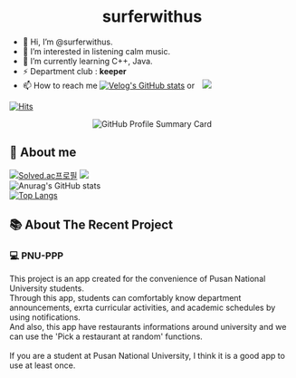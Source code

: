 <h1 align="center">surferwithus</h1>

- 👋 Hi, I’m @surferwithus.
- 👀 I’m interested in listening calm music.
- 🌱 I’m currently learning C++, Java.
- ⚡ Department club : **keeper**
- 📫 How to reach me [![Velog's GitHub stats](https://velog-readme-stats.vercel.app/api/badge?name=surferwithus)](https://velog.io/@surferwithus) or <a href="https://instagram.com/orezvun">
    <img 
        src="http://img.shields.io/badge/-orezvun-black?style=flat&logo=instagram&link=https://instagram.com/orezvun/"
        style="height : auto; margin-left : 10px; margin-right : 10px;"/>
</a>

[![Hits](https://hits.seeyoufarm.com/api/count/incr/badge.svg?url=https%3A%2F%2Fgithub.com%2Fsurferwithus&count_bg=%23507EDE&title_bg=%23000000&icon=&icon_color=%23E7E7E7&title=hits&edge_flat=false)](https://hits.seeyoufarm.com)

<!--
<p align="center">
  <a href="https://github.com/surferwithus/pnu-ppp">
    <img src="https://img.shields.io/github/stars/yourusername/yourprojectname?style=social" alt="Stars Badge">
  </a>
  <a href="https://github.com/surferwithus/pnu-ppp/network/members">
    <img src="https://img.shields.io/github/forks/yourusername/yourprojectname?style=social" alt="Forks Badge">
  </a>
  <a href="https://github.com/surferwithus/pnu-ppp/issues">
    <img src="https://img.shields.io/github/issues/yourusername/yourprojectname" alt="Issues Badge">
  </a>
</p>
-->

<p align="center">
  <img src="https://github-profile-summary-cards.vercel.app/api/cards/profile-details?username=surferwithus&theme=github" alt="GitHub Profile Summary Card">
</p>

## 👀 About me
  [![Solved.ac프로필](http://mazassumnida.wtf/api/v2/generate_badge?boj=dbsdud3272)](https://solved.ac/dbsdud3272)
  <img src="http://mazandi.herokuapp.com/api?handle=dbsdud3272&theme=warm"/>
  </br>
  ![Anurag's GitHub stats](https://github-readme-stats.vercel.app/api?username=surferwithus&show_icons=true&theme=radical)
  </br>
  [![Top Langs](https://github-readme-stats.vercel.app/api/top-langs/?username=surferwithus&layout=compact)](https://github.com/delay-100/github-readme-stats)
  </br>


  


## 📚 About The Recent Project

### 💻 PNU-PPP
This project is an app created for the convenience of Pusan National University students. </br>
Through this app, students can comfortably know department announcements, exrta curricular activities, and academic schedules by using notifications. </br>
And also, this app have restaurants informations around university and we can use the 'Pick a restaurant at random' functions. </br>
</br>
If you are a student at Pusan National University, I think it is a good app to use at least once. </br>
